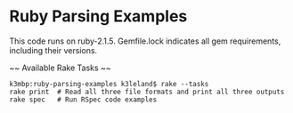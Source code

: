 Ruby Parsing Examples
=====================

This code runs on ruby-2.1.5.
Gemfile.lock indicates all gem requirements, including their versions.

~~ Available Rake Tasks ~~

```
k3mbp:ruby-parsing-examples k3leland$ rake --tasks
rake print  # Read all three file formats and print all three outputs
rake spec   # Run RSpec code examples
```

